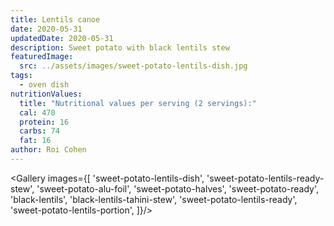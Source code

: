 ```yaml
---
title: Lentils canoe
date: 2020-05-31
updatedDate: 2020-05-31
description: Sweet potato with black lentils stew
featuredImage:
  src: ../assets/images/sweet-potato-lentils-dish.jpg
tags:
  - oven dish
nutritionValues:
  title: "Nutritional values per serving (2 servings):"
  cal: 470
  protein: 16
  carbs: 74
  fat: 16
author: Roi Cohen
---
```


<Gallery images={[
'sweet-potato-lentils-dish',
'sweet-potato-lentils-ready-stew',
'sweet-potato-alu-foil',
'sweet-potato-halves',
'sweet-potato-ready',
'black-lentils',
'black-lentils-tahini-stew',
'sweet-potato-lentils-ready',
'sweet-potato-lentils-portion',
]}/>

<PrintView fileName="lentils-canoe"/>
